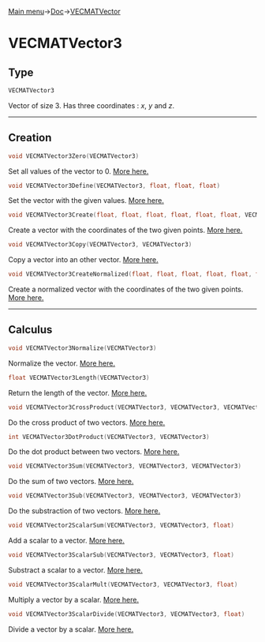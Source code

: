 [Main menu](../../Readme.md)->[Doc](../VECMATKit.md)->[VECMATVector](VECMATVector.md)

# **VECMATVector3**
## **Type**

```C
VECMATVector3
```
Vector of size 3. Has three coordinates : _x_, _y_ and _z_.
_____________
## **Creation**

```C
void VECMATVector3Zero(VECMATVector3)
```
Set all values of the vector to 0. [More here.](./functions/VECMATVector3/VECMATVector3Zero.md)

```C
void VECMATVector3Define(VECMATVector3, float, float, float)
```
Set the vector with the given values. [More here.](./functions/VECMATVector3/VECMATVector3Define.md)

```C
void VECMATVector3Create(float, float, float, float, float, float, VECMATVector3)
```
Create a vector with the coordinates of the two given points. [More here.](./functions/VECMATVector3/VECMATVector3Create.md)

```C
void VECMATVector3Copy(VECMATVector3, VECMATVector3)
```
Copy a vector into an other vector. [More here.](./functions/VECMATVector3/VECMATVector3Copy.md)

```C
void VECMATVector3CreateNormalized(float, float, float, float, float, float, VECMATVector3)
```
Create a normalized vector with the coordinates of the two given points. [More here.](./functions/VECMATVector3/VECMATVector3CreateNormalized.md)

________________
## **Calculus**


```C
void VECMATVector3Normalize(VECMATVector3)
````
Normalize the vector. [More here.](./functions/VECMATVector3/VECMATVector3Normalize.md)

```C
float VECMATVector3Length(VECMATVector3)
```
Return the length of the vector. [More here.](./functions/VECMATVector3/VECMATVector3Length.md)

```C
void VECMATVector3CrossProduct(VECMATVector3, VECMATVector3, VECMATVector3)
```
Do the cross product of two vectors. [More here.](./functions/VECMATVector3/VECMATVector3CrossProduct.md)

```C
int VECMATVector3DotProduct(VECMATVector3, VECMATVector3)
```
Do the dot product between two vectors. [More here.](./functions/VECMATVector3/VECMATVector3DotProduct.md)

```C
void VECMATVector3Sum(VECMATVector3, VECMATVector3, VECMATVector3)
```
Do the sum of two vectors. [More here.](./functions/VECMATVector3/VECMATVector3Sum.md)

```C
void VECMATVector3Sub(VECMATVector3, VECMATVector3, VECMATVector3)
```
Do the substraction of two vectors. [More here.](./functions/VECMATVector3/VECMATVector3Sub.md)

```C
void VECMATVector2ScalarSum(VECMATVector3, VECMATVector3, float)
```
Add a scalar to a vector. [More here.](./functions/VECMATVector3/VECMATVector3ScalarSum.md)

```C
void VECMATVector3ScalarSub(VECMATVector3, VECMATVector3, float)
```
Substract a scalar to a vector. [More here.](./functions/VECMATVector3/VECMATVector3ScalarSub.md)

```C
void VECMATVector3ScalarMult(VECMATVector3, VECMATVector3, float)
```
Multiply a vector by a scalar. [More here.](./functions/VECMATVector3/VECMATVector3ScalarMult.md)

```C
void VECMATVector3ScalarDivide(VECMATVector3, VECMATVector3, float)
```
Divide a vector by a scalar. [More here.](./functions/VECMATVector3/VECMATVector3ScalarDivide.md)
